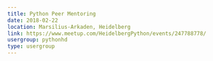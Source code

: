 ```yaml
---
title: Python Peer Mentoring
date: 2018-02-22
location: Marsilius-Arkaden, Heidelberg
link: https://www.meetup.com/HeidelbergPython/events/247788778/
usergroup: pythonhd
type: usergroup
---
```

